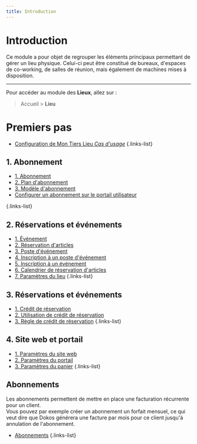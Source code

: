 ```yaml
---
title: Introduction
---
```


# Introduction

Ce module a pour objet de regrouper les éléments principaux permettant de gérer un lieu physique. Celui-ci peut être constitué de bureaux, d'espaces de co-working, de salles de réunion, mais également de machines mises à disposition.

---

Pour accéder au module des **Lieux**, allez sur :
> Accueil > **Lieu**

# Premiers pas

- [Configuration de Mon Tiers Lieu *Cas d'usage*](/fr/venue/use-case)
{.links-list}

## 1. Abonnement

- [1. Abonnement](/fr/selling/subscription)
- [2. Plan d'abonnement](/fr/selling/subscription-plan)
- [3. Modèle d'abonnement](/fr/selling/subscription-template)
- [Configurer un abonnement sur le portail utilisateur](/fr/selling/subscription-plan-portal)

{.links-list}

## 2. Réservations et événements

- [1. Événement](/fr/venue/event)
- [2. Réservation d'articles](/fr/venue/item-booking)
- [3. Poste d'événement](/fr/venue/event-slot)
- [4. Inscription à un poste d'événement](/fr/venue/event-slot-booking)
- [5. Inscription à un événement](/fr/venue/event-registration)
- [6. Calendrier de réservation d'articles](/fr/venue/item-booking-calendar)
- [7. Paramètres du lieu](/fr/venue/venue-settings)
{.links-list}

## 3. Réservations et événements

- [1. Crédit de réservation](/fr/venue/booking-credit)
- [2. Utilisation de crédit de réservation](/fr/venue/booking-credit-usage)
- [3. Règle de crédit de réservation](/fr/venue/booking-credit-rule)
{.links-list}

## 4. Site web et portail

- [1. Paramètres du site web](/fr/website/website-settings)
- [2. Paramètres du portail](/fr/website/portal-settings)
- [3. Paramètres du panier](/fr/website/shopping-cart-settings)
{.links-list}

## Abonnements

Les abonnements permettent de mettre en place une facturation récurrente pour un client.  
Vous pouvez par exemple créer un abonnement un forfait mensuel, ce qui veut dire que Dokos générera une facture par mois pour ce client jusqu'à annulation de l'abonnement.

- [Abonnements](/fr/selling/subscription)
{.links-list}